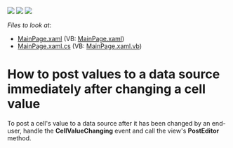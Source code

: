 <!-- default badges list -->
![](https://img.shields.io/endpoint?url=https://codecentral.devexpress.com/api/v1/VersionRange/128646739/11.1.4%2B)
[![](https://img.shields.io/badge/Open_in_DevExpress_Support_Center-FF7200?style=flat-square&logo=DevExpress&logoColor=white)](https://supportcenter.devexpress.com/ticket/details/E2832)
[![](https://img.shields.io/badge/📖_How_to_use_DevExpress_Examples-e9f6fc?style=flat-square)](https://docs.devexpress.com/GeneralInformation/403183)
<!-- default badges end -->
<!-- default file list -->
*Files to look at*:

* [MainPage.xaml](./CS/ImmediatePostCellValues/MainPage.xaml) (VB: [MainPage.xaml](./VB/ImmediatePostCellValues/MainPage.xaml))
* [MainPage.xaml.cs](./CS/ImmediatePostCellValues/MainPage.xaml.cs) (VB: [MainPage.xaml.vb](./VB/ImmediatePostCellValues/MainPage.xaml.vb))
<!-- default file list end -->
# How to post values to a data source immediately after changing a cell value


<p>To post a cell's value to a data source after it has been changed by an end-user, handle the <strong>CellValueChanging</strong> event and call the view's <strong>PostEditor</strong> method.</p>

<br/>


